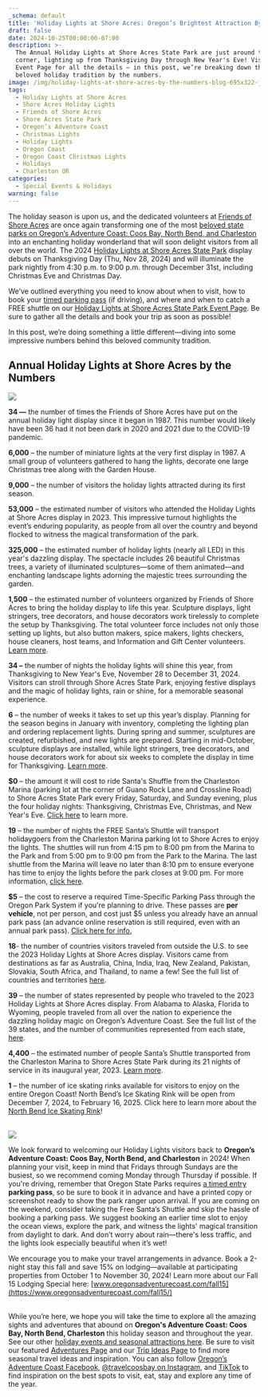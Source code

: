 ```yaml
---
_schema: default
title: 'Holiday Lights at Shore Acres: Oregon’s Brightest Attraction By the Numbers'
draft: false
date: 2024-10-25T00:00:00-07:00
description: >-
  The Annual Holiday Lights at Shore Acres State Park are just around the
  corner, lighting up from Thanksgiving Day through New Year's Eve! Visit our
  Event Page for all the details — in this post, we’re breaking down this
  beloved holiday tradition by the numbers.
image: /img/holiday-lights-at-shore-acres-by-the-numbers-blog-695x322-jpg.jpg
tags:
  - Holiday Lights at Shore Acres
  - Shore Acres Holiday Lights
  - Friends of Shore Acres
  - Shore Acres State Park
  - Oregon’s Adventure Coast
  - Christmas Lights
  - Holiday Lights
  - Oregon Coast
  - Oregon Coast Christmas Lights
  - Holidays
  - Charleston OR
categories:
  - Special Events & Holidays
warning: false
---
```

The holiday season is upon us, and the dedicated volunteers at [Friends of Shore Acres](https://shoreacres.net/about-us/about-friends-of-shore-acres-inc/) are once again transforming one of the most [beloved state parks on Oregon’s Adventure Coast: Coos Bay, North Bend, and Charleston](https://www.oregonsadventurecoast.com/state-parks-and-national-lands/) into an enchanting holiday wonderland that will soon delight visitors from all over the world. The 2024 [Holiday Lights at Shore Acres State Park](https://www.oregonsadventurecoast.com/event/annual-holiday-lights-at-shore-acres/) display debuts on Thanksgiving Day (Thu, Nov 28, 2024) and will illuminate the park nightly from 4:30 p.m. to 9:00 p.m. through December 31st, including Christmas Eve and Christmas Day.

We’ve outlined everything you need to know about when to visit, how to book your <a href="https://oregonstateparks.reserveamerica.com/tourParkDetail.do?contractCode=OR&amp;parkId=402381" target="_blank" rel="noopener">timed parking pass</a> (if driving), and where and when to catch a FREE shuttle on our [Holiday Lights at Shore Acres State Park Event Page](https://www.oregonsadventurecoast.com/event/annual-holiday-lights-at-shore-acres/). Be sure to gather all the details and book your trip as soon as possible!

In this post, we’re doing something a little different—diving into some impressive numbers behind this beloved community tradition.

## Annual Holiday Lights at Shore Acres by the Numbers

![](/img/holiday-lights-at-shore-acres-by-the-numbers-blog-695x322-jpg-3.jpg)

**34 —** the number of times the Friends of Shore Acres have put on the annual holiday light display since it began in 1987. This number would likely have been 36 had it not been dark in 2020 and 2021 due to the COVID-19 pandemic.

**6,000** – the number of miniature lights at the very first display in 1987. A small group of volunteers gathered to hang the lights, decorate one large Christmas tree along with the Garden House.

**9,000** – the number of visitors the holiday lights attracted during its first season.

**53,000** – the estimated number of visitors who attended the Holiday Lights at Shore Acres display in 2023. This impressive turnout highlights the event’s enduring popularity, as people from all over the country and beyond flocked to witness the magical transformation of the park.

**325,000** – the estimated number of holiday lights (nearly all LED) in this year's dazzling display. The spectacle includes 26 beautiful Christmas trees, a variety of illuminated sculptures—some of them animated—and enchanting landscape lights adorning the majestic trees surrounding the garden.

**1,500** – the estimated number of volunteers organized by Friends of Shore Acres to bring the holiday display to life this year. Sculpture displays, light stringers, tree decorators, and house decorators work tirelessly to complete the setup by Thanksgiving. The total volunteer force includes not only those setting up lights, but also button makers, spice makers, lights checkers, house cleaners, host teams, and Information and Gift Center volunteers. [Learn more](https://shoreacres.net/wp-content/uploads/2024/03/2023-Member-Brochure-Fnl.pdf).

**34 –** the number of nights the holiday lights will shine this year, from Thanksgiving to New Year's Eve, November 28 to December 31, 2024. Visitors can stroll through Shore Acres State Park, enjoying festive displays and the magic of holiday lights, rain or shine, for a memorable seasonal experience.

**6** – the number of weeks it takes to set up this year’s display. Planning for the season begins in January with inventory, completing the lighting plan and ordering replacement lights. During spring and summer, sculptures are created, refurbished, and new lights are prepared. Starting in mid-October, sculpture displays are installed, while light stringers, tree decorators, and house decorators work for about six weeks to complete the display in time for Thanksgiving. [Learn more](https://shoreacres.net/wp-content/uploads/2024/03/2023-Member-Brochure-Fnl.pdf).

**$0** – the amount it will cost to ride Santa's Shuffle from the Charleston Marina (parking lot at the corner of Guano Rock Lane and Crossline Road) to Shore Acres State Park every Friday, Saturday, and Sunday evening, plus the four holiday nights: Thanksgiving, Christmas Eve, Christmas, and New Year's Eve. [Click here](https://www.oregonsadventurecoast.com/event/annual-holiday-lights-at-shore-acres/) to learn more.

**19** – the number of nights the FREE Santa’s Shuttle will transport holidaygoers from the Charleston Marina parking lot to Shore Acres to enjoy the lights. The shuttles will run from 4:15 pm to 8:00 pm from the Marina to the Park and from 5:00 pm to 9:00 pm from the Park to the Marina. The last shuttle from the Marina will leave no later than 8:10 pm to ensure everyone has time to enjoy the lights before the park closes at 9:00 pm. For more information, [click here](https://www.oregonsadventurecoast.com/HOLIDAY-LIGHTS-SHUTTLE-FAQ.pdf).

**$5** – the cost to reserve a required Time-Specific Parking Pass through the Oregon Park System if you're planning to drive. These passes are **per vehicle**, not per person, and cost just $5 unless you already have an annual park pass (an advance online reservation is still required, even with an annual park pass). <a href="https://oregonstateparks.reserveamerica.com/tourParkDetail.do?contractCode=OR&amp;parkId=402381" target="_blank" rel="noopener">Click here for info.</a>

**18**\- the number of countries visitors traveled from outside the U.S. to see the 2023 Holiday Lights at Shore Acres display. Visitors came from destinations as far as Australia, China, India, Iraq, New Zealand, Pakistan, Slovakia, South Africa, and Thailand, to name a few! See the full list of countries and territories [here](https://shoreacres.net/wp-content/uploads/2024/02/Stats-Hol-LTS-2023-Fnl.pdf).

**39** – the number of states represented by people who traveled to the 2023 Holiday Lights at Shore Acres display. From Alabama to Alaska, Florida to Wyoming, people traveled from all over the nation to experience the dazzling holiday magic on Oregon’s Adventure Coast. See the full list of the 39 states, and the number of communities represented from each state, [here](https://shoreacres.net/wp-content/uploads/2024/02/Stats-Hol-LTS-2023-Fnl.pdf).

**4,400** – the estimated number of people Santa’s Shuttle transported from the Charleston Marina to Shore Acres State Park during its 21 nights of service in its inaugural year, 2023. [Learn more](https://theworldlink.com/news/local/santa-s-shuttle-returning-for-2024-shore-acres-holiday-lights/article_2b0ab878-803c-11ef-8703-77747aab4455.html).

**1** – the number of ice skating rinks available for visitors to enjoy on the entire Oregon Coast! North Bend’s Ice Skating Rink will be open from December 7, 2024, to February 16, 2025. Click here to learn more about the [North Bend Ice Skating Rink](https://www.oregonsadventurecoast.com/event/ice-skating-in-north-bend/)!

<br>![](/img/holiday-lights-at-shore-acres-by-the-numbers-blog-695x322-jpg-2.jpg)

We look forward to welcoming our Holiday Lights visitors back to **Oregon’s Adventure Coast: Coos Bay, North Bend, and Charleston** in 2024! When planning your visit, keep in mind that Fridays through Sundays are the busiest, so we recommend coming Monday through Thursday if possible. If you're driving, remember that Oregon State Parks requires [a timed entry](https://oregonstateparks.reserveamerica.com/tourParkDetail.do?contractCode=OR&amp;parkId=402381) **parking pass**, so be sure to book it in advance and have a printed copy or screenshot ready to show the park ranger upon arrival. If you are coming on the weekend, consider taking the Free Santa’s Shuttle and skip the hassle of booking a parking pass. We suggest booking an earlier time slot to enjoy the ocean views, explore the park, and witness the lights' magical transition from daylight to dark. And don’t worry about rain—there's less traffic, and the lights look especially beautiful when it’s wet!

We encourage you to make your travel arrangements in advance. Book a 2-night stay this fall and save 15% on lodging—available at participating properties from October 1 to November 30, 2024! Learn more about our Fall 15 Lodging Special here: [www.oregonsadventurecoast.com/fall15](https://www.oregonsadventurecoast.com/fall15/)

<br>While you’re here, we hope you will take the time to explore all the amazing sights and adventures that abound on **Oregon's Adventure Coast: Coos Bay, North Bend, Charleston** this holiday season and throughout the year. See our other [holiday events and seasonal attractions here](https://www.oregonsadventurecoast.com/event/holiday-happenings-tree-lightings-on-oregon-s-adventure-coast/). Be sure to visit our featured [Adventures Page](https://www.oregonsadventurecoast.com/contact/?utm_source=adventure-december-2022&amp;utm_medium=mailchimp&amp;utm_campaign=cbnb-newsletter) and our [Trip Ideas Page](https://www.oregonsadventurecoast.com/tripideas/?utm_source=adventure-december-2022&amp;utm_medium=mailchimp&amp;utm_campaign=cbnb-newsletter) to find more seasonal travel ideas and inspiration. You can also follow [Oregon’s Adventure Coast Facebook](https://www.facebook.com/OregonsAdventureCoast/), [@travelcoosbay on Instagram](https://www.instagram.com/travelcoosbay/), and [TikTok](https://www.tiktok.com/@oregonsadventurecoast?lang=en) to find inspiration on the best spots to visit, eat, stay and explore any time of the year.<br>